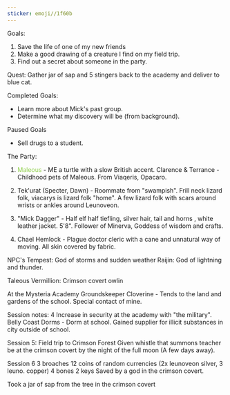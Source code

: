 ```yaml
---
sticker: emoji//1f60b
---
```

Goals: 
1. Save the life of one of my new friends 
2. Make a good drawing of a creature I find on my field trip.
3. Find out a secret about someone in the party. 

Quest: 
Gather jar of sap and 5 stingers back to the academy and deliver to blue cat.

Completed Goals: 
- Learn more about Mick's past group. 
- Determine what my discovery will be (from background).

Paused Goals
- Sell drugs to a student. 

The Party: 

1. <span style="color:#92d050">Maleous</span> - ME a turtle with a slow British accent. Clarence & Terrance - Childhood pets of Maleous. From Viaqeris, Opacaro. 
2. Tek'urat (Specter, Dawn) - Roommate from "swampish". Frill neck lizard folk, viacarys is lizard folk "home". A few lizard folk with scars around wrists or ankles around Leunoveon. 

3. "Mick Dagger" - Half elf half tiefling, silver hair, tail and horns , white leather jacket. 5'8".
Follower of Minerva, Goddess of wisdom and crafts.

4. Chael Hemlock - Plague doctor cleric with a cane and unnatural way of moving. All skin covered by fabric. 

NPC's
Tempest: God of storms and sudden weather
Raijin: God of lightning and thunder. 

Taleous Vermillion: Crimson covert owlin

At the Mysteria Academy
Groundskeeper Cloverine - Tends to the land and gardens of the school. Special contact of mine. 

Session notes: 4
	Increase in security at the academy with "the military". 
	Belly Coast Dorms - Dorm at school. 
	Gained supplier for illicit substances in city outside of school. 

Session 5: Field trip to Crimson Forest
Given whistle that summons teacher
be at the crimson covert by the night of the full moon (A few days away). 

Session 6
3 broaches
12 coins of random currencies 
	(2x leunoveon silver, 3 leuno. copper)
4 bones
2 keys
Saved by a god in the crimson covert. 

Took a jar of sap from the tree in the crimson covert 